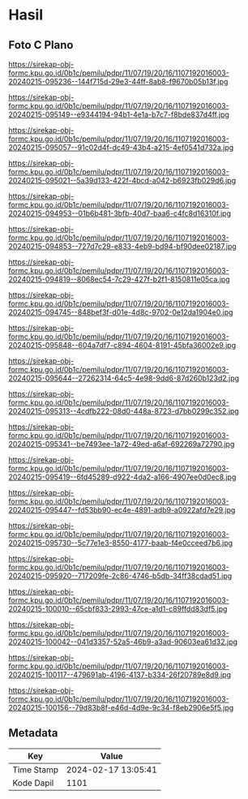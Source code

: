 # Hasil

## Foto C Plano

https://sirekap-obj-formc.kpu.go.id/0b1c/pemilu/pdpr/11/07/19/20/16/1107192016003-20240215-095236--144f715d-29e3-44ff-8ab8-f9670b05b13f.jpg

https://sirekap-obj-formc.kpu.go.id/0b1c/pemilu/pdpr/11/07/19/20/16/1107192016003-20240215-095149--e9344194-94b1-4e1a-b7c7-f8bde837d4ff.jpg

https://sirekap-obj-formc.kpu.go.id/0b1c/pemilu/pdpr/11/07/19/20/16/1107192016003-20240215-095057--91c02d4f-dc49-43b4-a215-4ef0541d732a.jpg

https://sirekap-obj-formc.kpu.go.id/0b1c/pemilu/pdpr/11/07/19/20/16/1107192016003-20240215-095021--5a39d133-422f-4bcd-a042-b6923fb029d6.jpg

https://sirekap-obj-formc.kpu.go.id/0b1c/pemilu/pdpr/11/07/19/20/16/1107192016003-20240215-094953--01b6b481-3bfb-40d7-baa6-c4fc8d16310f.jpg

https://sirekap-obj-formc.kpu.go.id/0b1c/pemilu/pdpr/11/07/19/20/16/1107192016003-20240215-094853--727d7c29-e833-4eb9-bd94-bf90dee02187.jpg

https://sirekap-obj-formc.kpu.go.id/0b1c/pemilu/pdpr/11/07/19/20/16/1107192016003-20240215-094819--8068ec54-7c29-427f-b2f1-8150811e05ca.jpg

https://sirekap-obj-formc.kpu.go.id/0b1c/pemilu/pdpr/11/07/19/20/16/1107192016003-20240215-094745--848bef3f-d01e-4d8c-9702-0e12da1904e0.jpg

https://sirekap-obj-formc.kpu.go.id/0b1c/pemilu/pdpr/11/07/19/20/16/1107192016003-20240215-095848--604a7df7-c894-4604-8191-45bfa36002e9.jpg

https://sirekap-obj-formc.kpu.go.id/0b1c/pemilu/pdpr/11/07/19/20/16/1107192016003-20240215-095644--27262314-64c5-4e98-9dd6-87d260b123d2.jpg

https://sirekap-obj-formc.kpu.go.id/0b1c/pemilu/pdpr/11/07/19/20/16/1107192016003-20240215-095313--4cdfb222-08d0-448a-8723-d7bb0299c352.jpg

https://sirekap-obj-formc.kpu.go.id/0b1c/pemilu/pdpr/11/07/19/20/16/1107192016003-20240215-095341--be7493ee-1a72-49ed-a6af-692269a72790.jpg

https://sirekap-obj-formc.kpu.go.id/0b1c/pemilu/pdpr/11/07/19/20/16/1107192016003-20240215-095419--6fd45289-d922-4da2-a166-4907ee0d0ec8.jpg

https://sirekap-obj-formc.kpu.go.id/0b1c/pemilu/pdpr/11/07/19/20/16/1107192016003-20240215-095447--fd53bb90-ec4e-4891-adb9-a0922afd7e29.jpg

https://sirekap-obj-formc.kpu.go.id/0b1c/pemilu/pdpr/11/07/19/20/16/1107192016003-20240215-095730--5c77e1e3-8550-4177-baab-f4e0cceed7b6.jpg

https://sirekap-obj-formc.kpu.go.id/0b1c/pemilu/pdpr/11/07/19/20/16/1107192016003-20240215-095920--717209fe-2c86-4746-b5db-34ff38cdad51.jpg

https://sirekap-obj-formc.kpu.go.id/0b1c/pemilu/pdpr/11/07/19/20/16/1107192016003-20240215-100010--65cbf833-2993-47ce-a1d1-c89ffdd83df5.jpg

https://sirekap-obj-formc.kpu.go.id/0b1c/pemilu/pdpr/11/07/19/20/16/1107192016003-20240215-100042--041d3357-52a5-46b9-a3ad-90603ea61d32.jpg

https://sirekap-obj-formc.kpu.go.id/0b1c/pemilu/pdpr/11/07/19/20/16/1107192016003-20240215-100117--479691ab-4196-4137-b334-26f20789e8d9.jpg

https://sirekap-obj-formc.kpu.go.id/0b1c/pemilu/pdpr/11/07/19/20/16/1107192016003-20240215-100156--79d83b8f-e46d-4d9e-9c34-f8eb2906e5f5.jpg


## Metadata

| Key        | Value               |
| ---------- | ------------------- |
| Time Stamp | 2024-02-17 13:05:41 |
| Kode Dapil | 1101                |



